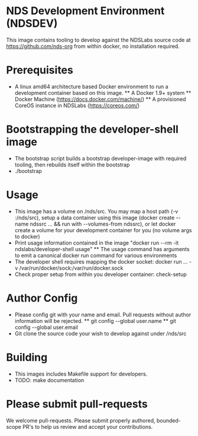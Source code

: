# NDS Development Environment (NDSDEV)

This image contains tooling to develop against the NDSLabs source code at https://github.com/nds-org from within docker,
no installation required.

# Prerequisites
  * A linux amd64 architecture based Docker environment to run a development container based on this image.
  ** A Docker 1.9+ system
  ** Docker Machine (https://docs.docker.com/machine/)
  ** A provisioned CoreOS instance in NDSLabs (https://coreos.com/)

# Bootstrapping the developer-shell image
  * The bootstrap script builds a bootstrap developer-image with required tooling, then rebuilds itself within the bootstrap
  * ./bootstrap

# Usage
  * This image has a volume on /nds/src.  You may map a host path (-v <hostpath>:/nds/src), setup a data container using this image (docker create --name ndssrc ...  && run with --volumes-from ndssrc), or let docker create a volume for your development container for you (no volume args to docker)
  * Print usage information contained in the image "docker run --rm -it ndslabs/developer-shell usage"
  ** The usage command has arguments to emit a canonical docker run command for various environments
  * The developer shell requires mapping the docker socket: docker run ... -v /var/run/docker/sock:/var/run/docker.sock
  * Check proper setup from within you developer container:  check-setup

# Author Config
  * Please config git with your name and email. Pull requests without author information will be rejected.
  ** git config --global user.name
  ** git config --global user.email
  * Git clone the source code your wish to develop against under /nds/src

# Building
  * This images includes Makefile support for developers.
  * TODO:  make documentation

# Please submit pull-requests

We welcome pull-requests.    Please submit properly authored, bounded-scope PR's to help us review and accept your contributions.
